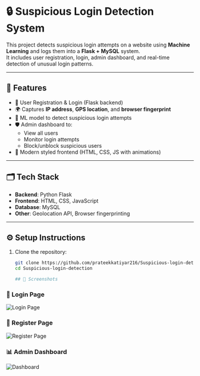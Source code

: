 # 🔒 Suspicious Login Detection System

This project detects suspicious login attempts on a website using **Machine Learning** and logs them into a **Flask + MySQL** system.  
It includes user registration, login, admin dashboard, and real-time detection of unusual login patterns.

---

## 🚀 Features

- 📌 User Registration & Login (Flask backend)
- 🌍 Captures **IP address**, **GPS location**, and **browser fingerprint**
- 🤖 ML model to detect suspicious login attempts
- 🛡️ Admin dashboard to:
  - View all users
  - Monitor login attempts
  - Block/unblock suspicious users
- 🎨 Modern styled frontend (HTML, CSS, JS with animations)

---

## 🗂️ Tech Stack

- **Backend**: Python Flask  
- **Frontend**: HTML, CSS, JavaScript  
- **Database**: MySQL    
- **Other**: Geolocation API, Browser fingerprinting  

---

## ⚙️ Setup Instructions

1. Clone the repository:
   ```bash
   git clone https://github.com/prateekkatiyar216/Suspicious-login-detection.git
   cd Suspicious-login-detection

   ## 📸 Screenshots

### 🔑 Login Page
![Login Page](assets/login_page.png)

### 📝 Register Page
![Register Page](assets/register_page.png)

### 📊 Admin Dashboard
![Dashboard](assets/dashboard.png)

